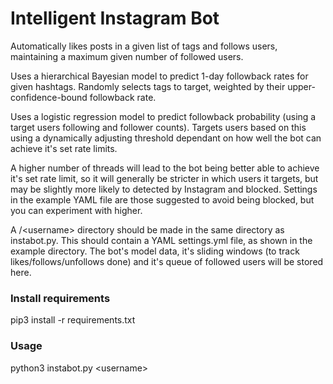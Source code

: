 # Intelligent Instagram Bot

Automatically likes posts in a given list of tags and follows users, maintaining a maximum given number of followed users. 

Uses a hierarchical Bayesian model to predict 1-day followback rates for given hashtags. Randomly selects tags to target, weighted by their upper-confidence-bound followback rate. 

Uses a logistic regression model to predict followback probability (using a target users following and follower counts). Targets users based on this using a dynamically adjusting threshold dependant on how well the bot can achieve it's set rate limits. 

A higher number of threads will lead to the bot being better able to achieve it's set rate limit, so it will generally be stricter in which users it targets, but may be slightly more likely to detected by Instagram and blocked. Settings in the example YAML file are those suggested to avoid being blocked, but you can experiment with higher.

A /\<username\> directory should be made in the same directory as instabot.py. This should contain a YAML settings.yml file, as shown in the example directory. The bot's model data, it's sliding windows (to track likes/follows/unfollows done) and it's queue of followed users will be stored here.

### Install requirements

pip3 install -r requirements.txt

### Usage

python3 instabot.py \<username\>
